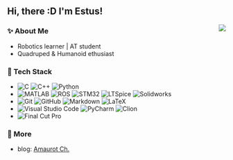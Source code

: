 ## Hi, there :D I'm Estus!

<img align="right" src='https://github-readme-stats.vercel.app/api?username=RedBowtie&count_private=true&show_icons=true&theme=tokyonight&include_all_commits=true'/>

### ✨ About Me

- Robotics learner | AT student 
- Quadruped & Humanoid ethusiast

### 🧰 Tech Stack

- ![C](https://img.shields.io/badge/-c-333333?style=flat&logo=c)
  ![C++](https://img.shields.io/badge/-c++-333333?style=flat&logo=c%2B%2B)
  ![Python](https://img.shields.io/badge/-Python-333333?style=flat&logo=python) 
- ![MATLAB](https://img.shields.io/badge/-MATLAB-333333?style=flat&logo=MATLAB)
  ![ROS](https://img.shields.io/badge/-ROS-333333?style=flat&logo=ROS)
  ![STM32](https://img.shields.io/badge/-STM32-333333?style=flat&logo=STM32)
  ![LTSpice](https://img.shields.io/badge/-LTSpice-333333?style=flat&logo=LTSpice)
  ![Solidworks](https://img.shields.io/badge/-Solidworks-333333?style=flat&logo=Solidworks)
- ![Git](https://img.shields.io/badge/-Git-333333?style=flat&logo=git)
  ![GitHub](https://img.shields.io/badge/-GitHub-333333?style=flat&logo=github)
  ![Markdown](https://img.shields.io/badge/-Markdown-333333?style=flat&logo=markdown)
  ![LaTeX](https://img.shields.io/badge/-LaTeX-333333?style=flat&logo=LaTeX)
- ![Visual Studio Code](https://img.shields.io/badge/-Visual%20Studio%20Code-333333?style=flat&logo=visual-studio-code&logoColor=007ACC)
  ![PyCharm](https://img.shields.io/badge/-PyCharm-333333?style=flat&logo=PyCharm)
  ![Clion](https://img.shields.io/badge/-Clion-333333?style=flat&logo=Clion)
- ![Final Cut Pro](https://img.shields.io/badge/-Final%20Cut%20Pro-333333?style=flat&logo=FCPX)

### 🧭 More

- blog: [Amaurot Ch.](https://redbowtie.github.io)

<!-- [![Top Langs](https://github-readme-stats.vercel.app/api/top-langs/?username=RedBowtie&layout=compact)](https://github.com/anuraghazra/github-readme-stats) -->
